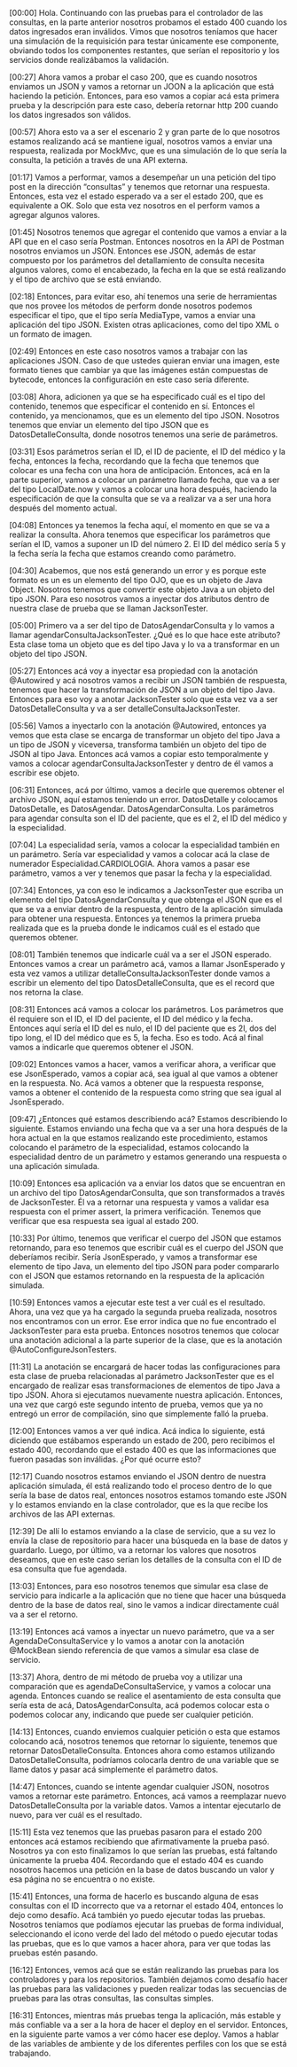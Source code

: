 [00:00] Hola. Continuando con las pruebas para el controlador de las consultas, en la parte anterior nosotros probamos el estado 400 cuando los datos ingresados eran inválidos. Vimos que nosotros teníamos que hacer una simulación de la requisición para testar únicamente ese componente, obviando todos los componentes restantes, que serían el repositorio y los servicios donde realizábamos la validación.

[00:27] Ahora vamos a probar el caso 200, que es cuando nosotros enviamos un JSON y vamos a retornar un JOON a la aplicación que está haciendo la petición. Entonces, para eso vamos a copiar acá esta primera prueba y la descripción para este caso, debería retornar http 200 cuando los datos ingresados son válidos.

[00:57] Ahora esto va a ser el escenario 2 y gran parte de lo que nosotros estamos realizando acá se mantiene igual, nosotros vamos a enviar una respuesta, realizada por MockMvc, que es una simulación de lo que sería la consulta, la petición a través de una API externa.

[01:17] Vamos a performar, vamos a desempeñar un una petición del tipo post en la dirección “consultas” y tenemos que retornar una respuesta. Entonces, esta vez el estado esperado va a ser el estado 200, que es equivalente a OK. Solo que esta vez nosotros en el perform vamos a agregar algunos valores.

[01:45] Nosotros tenemos que agregar el contenido que vamos a enviar a la API que en el caso sería Postman. Entonces nosotros en la API de Postman nosotros enviamos un JSON. Entonces ese JSON, además de estar compuesto por los parámetros del detallamiento de consulta necesita algunos valores, como el encabezado, la fecha en la que se está realizando y el tipo de archivo que se está enviando.

[02:18] Entonces, para evitar eso, ahí tenemos una serie de herramientas que nos provee los métodos de perform donde nosotros podemos especificar el tipo, que el tipo sería MediaType, vamos a enviar una aplicación del tipo JSON. Existen otras aplicaciones, como del tipo XML o un formato de imagen.

[02:49] Entonces en este caso nosotros vamos a trabajar con las aplicaciones JSON. Caso de que ustedes quieran enviar una imagen, este formato tienes que cambiar ya que las imágenes están compuestas de bytecode, entonces la configuración en este caso sería diferente.

[03:08] Ahora, adicionen ya que se ha especificado cuál es el tipo del contenido, tenemos que especificar el contenido en sí. Entonces el contenido, ya mencionamos, que es un elemento del tipo JSON. Nosotros tenemos que enviar un elemento del tipo JSON que es DatosDetalleConsulta, donde nosotros tenemos una serie de parámetros.

[03:31] Esos parámetros serían el ID, el ID de paciente, el ID del médico y la fecha, entonces la fecha, recordando que la fecha que tenemos que colocar es una fecha con una hora de anticipación. Entonces, acá en la parte superior, vamos a colocar un parámetro llamado fecha, que va a ser del tipo LocalDate.now y vamos a colocar una hora después, haciendo la especificación de que la consulta que se va a realizar va a ser una hora después del momento actual.

[04:08] Entonces ya tenemos la fecha aquí, el momento en que se va a realizar la consulta. Ahora tenemos que especificar los parámetros que serían el ID, vamos a suponer un ID del número 2. El ID del médico sería 5 y la fecha sería la fecha que estamos creando como parámetro.

[04:30] Acabemos, que nos está generando un error y es porque este formato es un es un elemento del tipo OJO, que es un objeto de Java Object. Nosotros tenemos que convertir este objeto Java a un objeto del tipo JSON. Para eso nosotros vamos a inyectar dos atributos dentro de nuestra clase de prueba que se llaman JacksonTester.

[05:00] Primero va a ser del tipo de DatosAgendarConsulta y lo vamos a llamar agendarConsultaJacksonTester. ¿Qué es lo que hace este atributo? Esta clase toma un objeto que es del tipo Java y lo va a transformar en un objeto del tipo JSON.

[05:27] Entonces acá voy a inyectar esa propiedad con la anotación @Autowired y acá nosotros vamos a recibir un JSON también de respuesta, tenemos que hacer la transformación de JSON a un objeto del tipo Java. Entonces para eso voy a anotar JacksonTester solo que esta vez va a ser DatosDetalleConsulta y va a ser detalleConsultaJacksonTester.

[05:56] Vamos a inyectarlo con la anotación @Autowired, entonces ya vemos que esta clase se encarga de transformar un objeto del tipo Java a un tipo de JSON y viceversa, transforma también un objeto del tipo de JSON al tipo Java. Entonces acá vamos a copiar esto temporalmente y vamos a colocar agendarConsultaJacksonTester y dentro de él vamos a escribir ese objeto.

[06:31] Entonces, acá por último, vamos a decirle que queremos obtener el archivo JSON, aquí estamos teniendo un error. DatosDetalle y colocamos DatosDetalle, es DatosAgendar. DatosAgendarConsulta. Los parámetros para agendar consulta son el ID del paciente, que es el 2, el ID del médico y la especialidad.

[07:04] La especialidad sería, vamos a colocar la especialidad también en un parámetro. Sería var especialidad y vamos a colocar acá la clase de numerador Especialidad.CARDIOLOGIA. Ahora vamos a pasar ese parámetro, vamos a ver y tenemos que pasar la fecha y la especialidad.

[07:34] Entonces, ya con eso le indicamos a JacksonTester que escriba un elemento del tipo DatosAgendarConsulta y que obtenga el JSON que es el que se va a enviar dentro de la respuesta, dentro de la aplicación simulada para obtener una respuesta. Entonces ya tenemos la primera prueba realizada que es la prueba donde le indicamos cuál es el estado que queremos obtener.

[08:01] También tenemos que indicarle cuál va a ser el JSON esperado. Entonces vamos a crear un parámetro acá, vamos a llamar JsonEsperado y esta vez vamos a utilizar detalleConsultaJacksonTester donde vamos a escribir un elemento del tipo DatosDetalleConsulta, que es el record que nos retorna la clase.

[08:31] Entonces acá vamos a colocar los parámetros. Los parámetros que él requiere son el ID, el ID del paciente, el ID del médico y la fecha. Entonces aquí sería el ID del es nulo, el ID del paciente que es 2l, dos del tipo long, el ID del médico que es 5, la fecha. Eso es todo. Acá al final vamos a indicarle que queremos obtener el JSON.

[09:02] Entonces vamos a hacer, vamos a verificar ahora, a verificar que ese JsonEsperado, vamos a copiar acá, sea igual al que vamos a obtener en la respuesta. No. Acá vamos a obtener que la respuesta response, vamos a obtener el contenido de la respuesta como string que sea igual al JsonEsperado.

[09:47] ¿Entonces qué estamos describiendo acá? Estamos describiendo lo siguiente. Estamos enviando una fecha que va a ser una hora después de la hora actual en la que estamos realizando este procedimiento, estamos colocando el parámetro de la especialidad, estamos colocando la especialidad dentro de un parámetro y estamos generando una respuesta o una aplicación simulada.

[10:09] Entonces esa aplicación va a enviar los datos que se encuentran en un archivo del tipo DatosAgendarConsulta, que son transformados a través de JacksonTester. Él va a retornar una respuesta y vamos a validar esa respuesta con el primer assert, la primera verificación. Tenemos que verificar que esa respuesta sea igual al estado 200.

[10:33] Por último, tenemos que verificar el cuerpo del JSON que estamos retornando, para eso tenemos que escribir cuál es el cuerpo del JSON que deberíamos recibir. Sería JsonEsperado, y vamos a transformar ese elemento de tipo Java, un elemento del tipo JSON para poder compararlo con el JSON que estamos retornando en la respuesta de la aplicación simulada.

[10:59] Entonces vamos a ejecutar este test a ver cuál es el resultado. Ahora, una vez que ya ha cargado la segunda prueba realizada, nosotros nos encontramos con un error. Ese error indica que no fue encontrado el JacksonTester para esta prueba. Entonces nosotros tenemos que colocar una anotación adicional a la parte superior de la clase, que es la anotación @AutoConfigureJsonTesters.

[11:31] La anotación se encargará de hacer todas las configuraciones para esta clase de prueba relacionadas al parámetro JacksonTester que es el encargado de realizar esas transformaciones de elementos de tipo Java a tipo JSON. Ahora si ejecutamos nuevamente nuestra aplicación. Entonces, una vez que cargó este segundo intento de prueba, vemos que ya no entregó un error de compilación, sino que simplemente falló la prueba.

[12:00] Entonces vamos a ver qué indica. Acá indica lo siguiente, está diciendo que estábamos esperando un estado de 200, pero recibimos el estado 400, recordando que el estado 400 es que las informaciones que fueron pasadas son inválidas. ¿Por qué ocurre esto?

[12:17] Cuando nosotros estamos enviando el JSON dentro de nuestra aplicación simulada, él está realizando todo el proceso dentro de lo que sería la base de datos real, entonces nosotros estamos tomando este JSON y lo estamos enviando en la clase controlador, que es la que recibe los archivos de las API externas.

[12:39] De allí lo estamos enviando a la clase de servicio, que a su vez lo envía la clase de repositorio para hacer una búsqueda en la base de datos y guardarlo. Luego, por último, va a retornar los valores que nosotros deseamos, que en este caso serían los detalles de la consulta con el ID de esa consulta que fue agendada.

[13:03] Entonces, para eso nosotros tenemos que simular esa clase de servicio para indicarle a la aplicación que no tiene que hacer una búsqueda dentro de la base de datos real, sino le vamos a indicar directamente cuál va a ser el retorno.

[13:19] Entonces acá vamos a inyectar un nuevo parámetro, que va a ser AgendaDeConsultaService y lo vamos a anotar con la anotación @MockBean siendo referencia de que vamos a simular esa clase de servicio.

[13:37] Ahora, dentro de mi método de prueba voy a utilizar una comparación que es agendaDeConsultaService, y vamos a colocar una agenda. Entonces cuando se realice el asentamiento de esta consulta que sería esta de acá, DatosAgendarConsulta, acá podemos colocar esta o podemos colocar any, indicando que puede ser cualquier petición.

[14:13] Entonces, cuando enviemos cualquier petición o esta que estamos colocando acá, nosotros tenemos que retornar lo siguiente, tenemos que retornar DatosDetalleConsulta. Entonces ahora como estamos utilizando DatosDetalleConsulta, podríamos colocarla dentro de una variable que se llame datos y pasar acá simplemente el parámetro datos.

[14:47] Entonces, cuando se intente agendar cualquier JSON, nosotros vamos a retornar este parámetro. Entonces, acá vamos a reemplazar nuevo DatosDetalleConsulta por la variable datos. Vamos a intentar ejecutarlo de nuevo, para ver cuál es el resultado.

[15:11] Esta vez tenemos que las pruebas pasaron para el estado 200 entonces acá estamos recibiendo que afirmativamente la prueba pasó. Nosotros ya con esto finalizamos lo que serían las pruebas, está faltando únicamente la prueba 404. Recordando que el estado 404 es cuando nosotros hacemos una petición en la base de datos buscando un valor y esa página no se encuentra o no existe.

[15:41] Entonces, una forma de hacerlo es buscando alguna de esas consultas con el ID incorrecto que va a retornar el estado 404, entonces lo dejo como desafío. Acá también yo puedo ejecutar todas las pruebas. Nosotros teníamos que podíamos ejecutar las pruebas de forma individual, seleccionando el icono verde del lado del método o puedo ejecutar todas las pruebas, que es lo que vamos a hacer ahora, para ver que todas las pruebas estén pasando.

[16:12] Entonces, vemos acá que se están realizando las pruebas para los controladores y para los repositorios. También dejamos como desafío hacer las pruebas para las validaciones y pueden realizar todas las secuencias de pruebas para las otras consultas, las consultas simples.

[16:31] Entonces, mientras más pruebas tenga la aplicación, más estable y más confiable va a ser a la hora de hacer el deploy en el servidor. Entonces, en la siguiente parte vamos a ver cómo hacer ese deploy. Vamos a hablar de las variables de ambiente y de los diferentes perfiles con los que se está trabajando.